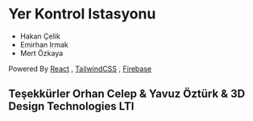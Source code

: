 # Yer Kontrol Istasyonu

- Hakan Çelik
- Emirhan Irmak
- Mert Özkaya

Powered By [React](https://reactjs.com/) , [TailwindCSS](https://tailwindcss.com/) , [Firebase](https://firebase.google.com)

## Teşekkürler Orhan Celep & Yavuz Öztürk & 3D Design Technologies LTI
